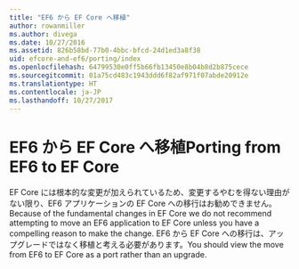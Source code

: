 ```yaml
---
title: "EF6 から EF Core へ移植"
author: rowanmiller
ms.author: divega
ms.date: 10/27/2016
ms.assetid: 826b58bd-77b0-4bbc-bfcd-24d1ed3a8f38
uid: efcore-and-ef6/porting/index
ms.openlocfilehash: 64799530e0ff5b66fb13450e8b04b8d2b875cece
ms.sourcegitcommit: 01a75cd483c1943ddd6f82af971f07abde20912e
ms.translationtype: HT
ms.contentlocale: ja-JP
ms.lasthandoff: 10/27/2017
---
```

# <a name="porting-from-ef6-to-ef-core"></a><span data-ttu-id="b8834-102">EF6 から EF Core へ移植</span><span class="sxs-lookup"><span data-stu-id="b8834-102">Porting from EF6 to EF Core</span></span>

<span data-ttu-id="b8834-103">EF Core には根本的な変更が加えられているため、変更するやむを得ない理由がない限り、EF6 アプリケーションの EF Core への移行はお勧めできません。</span><span class="sxs-lookup"><span data-stu-id="b8834-103">Because of the fundamental changes in EF Core we do not recommend attempting to move an EF6 application to EF Core unless you have a compelling reason to make the change.</span></span> <span data-ttu-id="b8834-104">EF6 から EF Core への移行は、アップグレードではなく移植と考える必要があります。</span><span class="sxs-lookup"><span data-stu-id="b8834-104">You should view the move from EF6 to EF Core as a port rather than an upgrade.</span></span>
